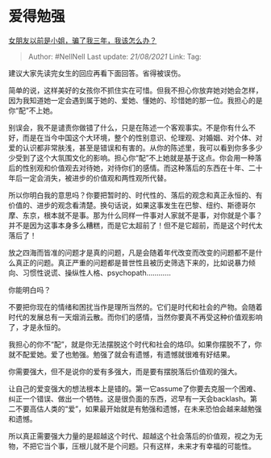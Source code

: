 # 爱得勉强
[女朋友以前是小姐，骗了我三年，我该怎么办？](https://www.zhihu.com/question/393989082/answer/1227589203)

> Author: #NellNell
> Last update: *21/08/2021*
> Link:
> Tag:

建议大家先读完女生的回应再看下面回答。省得被误伤。

简单的说，这样美好的女孩你不抓住实在可惜。但我不担心你放弃她对她会怎样，因为我知道她一定会遇到属于她的、爱她、懂她的、珍惜她的那一位。我担心的是你“配”不上她。

别误会，我不是谴责你做错了什么，只是在陈述一个客观事实。不是你有什么不好，而是在当今中国这个大环境，整个的性别意识、伦理观、对婚姻、对个体、对爱的认识都非常肤浅，甚至是错误和有害的。从你的陈述里，我可以看到你多多少少受到了这个大氛围文化的影响。担心你“配”不上她就是基于这点。你会用一种落后的性别观和价值观去对待她，对待你们的感情。而这种落后的东西在十年、二十年后一定会消失，被进步的价值观和两性观所代替。

所以你明白我的意思吗？你要把暂时的、时代性的、落后的观念和真正永恒的、有价值的、进步的观念看清楚。换句话说，如果这事发生在巴黎、纽约、斯德哥尔摩、东京，根本就不是事。那为什么同样一件事对人家就不是事，对你就是个事？并不是因为这事本身多么糟糕，而是它太超前了！但不是它超前，而是这个时代太落后了！

放之四海而皆准的问题才是真的问题，凡是会随着年代改变而改变的问题都不是什么真正的问题。真正严重的问题都是普世性且被历史筛选下来的，比如说暴力倾向、习惯性说谎、操纵性人格、psychopath…………

你能明白吗？

不要把你现在的情绪和困扰当作是理所当然的。它们是时代和社会的产物。会随着时代的发展总有一天烟消云散。而你们的感情，当然你要真不再受这种价值观影响了，才是永恒的。

我担心的你不“配”，就是你无法摆脱这个时代和社会的烙印。如果你摆脱不了，你就不配爱她。爱了也勉强。勉强了就会有遗憾，有遗憾就很难有好结果。

你需要强大，但不是说你的爱有多强大，而是要有摆脱落后价值观的强大。

让自己的爱变强大的想法根本上是错的。第一它assume了你要去克服一个困难、纠正一个错误、做出一个牺牲。这是很负面的东西，迟早有一天会backlash。第二不要高估人类的“爱”，如果最开始就是有勉强和遗憾，在未来恐怕会越来越勉强和遗憾。

所以真正需要强大力量的是超越这个时代、超越这个社会落后的价值观，视之为无物，不把它当个事，压根儿就不是个问题。只有这样，未来才有幸福的可能性。

